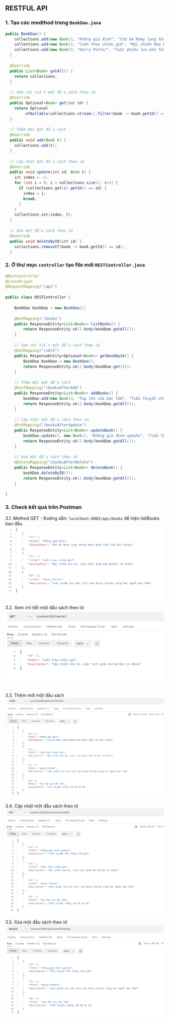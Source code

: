 ## RESTFUL API
### 1. Tạo các medthod trong `BookDao.java`
```java
public BookDao() {
    collections.add(new Book(1, "Không gia đình", "Chú bé Remy lang thang theo gánh xiếc của bác Vitaly"));
    collections.add(new Book(2, "Cuốn theo chiều gió", "Nội chiến Hoa kỳ, cuộc tình giữa Red Butler và Ohara"));
    collections.add(new Book(3, "Harry Potter", "Cuộc phiêu lưu phù thủy của Harry Potter cùng hai người bạn thân"));
  }

  @Override
  public List<Book> getAll() {
    return collections;
  }

  // Xem chi tiết một đầu sách theo id
  @Override
  public Optional<Book> get(int id) {
    return Optional
        .ofNullable(collections.stream().filter(book -> book.getId() == id).collect(Collectors.toList()).get(0));
  }

  // Thêm mới một đầu sách
  @Override
  public void add(Book t) {
    collections.add(t);
  }

  // Cập nhật một đầu sách theo id
  @Override
  public void update(int id, Book t) {
    int index = -1;
    for (int i = 0; i < collections.size(); i++) {
      if (collections.get(i).getId() == id) {
        index = i;
        break;
      }
    }
    collections.set(index, t);
  }

  // Xóa một đầu sách theo id
  @Override
  public void deleteByID(int id) {
    collections.removeIf(book -> book.getId() == id);
  }
```

### 2. Ở thư mục `controller` tạo file mới `RESTController.java`
```java
@RestController
@CrossOrigin
@RequestMapping("/api")

public class RESTController {

    BookDao bookDao = new BookDao();

    @GetMapping("/books")
    public ResponseEntity<List<Book>> listBooks() {
        return ResponseEntity.ok().body(bookDao.getAll());
    }

    // Xem chi tiết một đầu sách theo id
    @GetMapping("/id/2")
    public ResponseEntity<Optional<Book>> getBookById() {
        BookDao bookDao = new BookDao();
        return ResponseEntity.ok().body(bookDao.get(2));
    }

    // Thêm mới một đầu sách
    @PostMapping("/booksAfterAdd")
    public ResponseEntity<List<Book>> addBooks() {
        bookDao.add(new Book(4, "Túp lều của bác Tôm", "Tiểu thuyết chống chế độ nô lệ"));
        return ResponseEntity.ok().body(bookDao.getAll());
    }

    // Cập nhật một đầu sách theo id
    @PutMapping("/booksAfterUpdate")
    public ResponseEntity<List<Book>> updateBook() {
        bookDao.update(1, new Book(1, "Không gia đình-update", "Tiểu thuyết nổi tiếng thế giới"));
        return ResponseEntity.ok().body(bookDao.getAll());
    }

    // Xóa một đầu sách theo id
    @DeleteMapping("/booksAfterDelete")
    public ResponseEntity<List<Book>> deleteBook() {
        bookDao.deleteByID(2);
        return ResponseEntity.ok().body(bookDao.getAll());
    }

}
```
### 3. Check kết quả trên Postman
3.1. Method GET - Đường dẫn: `localhost:8082/api/books` để hiện listBooks ban đầu
![](images/books.PNG)

3.2. Xem chi tiết một đầu sách theo id
![](images/id2.PNG)

3.3. Thêm mới một đầu sách
![](images/bookAfterAdd.PNG)

3.4. Cập nhật một đầu sách theo id
![](images/booksAfterUpdate.PNG)

3.5. Xóa một đầu sách theo id
![](images/bookAfterDelete.PNG)
